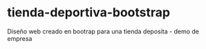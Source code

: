 # tienda-deportiva-bootstrap
Diseño web creado en bootrap para una tienda deposita -  demo de empresa
